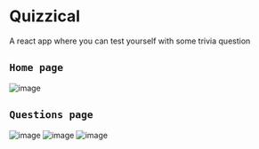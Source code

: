 # Quizzical

A react app where you can test yourself with some trivia question

## `Home page`
![image](https://user-images.githubusercontent.com/83930705/203838037-71f03fc1-5954-41f4-b2ee-c1342b207116.png)

## `Questions page`
![image](https://user-images.githubusercontent.com/83930705/203838190-04e571b2-9093-4a2f-888f-64900d593654.png)
![image](https://user-images.githubusercontent.com/83930705/203838233-fb57e0aa-d460-4142-a7b1-c0982ad1f077.png)
![image](https://user-images.githubusercontent.com/83930705/203838295-604dade8-eadb-4fbc-99f9-4ab892e961d6.png)
